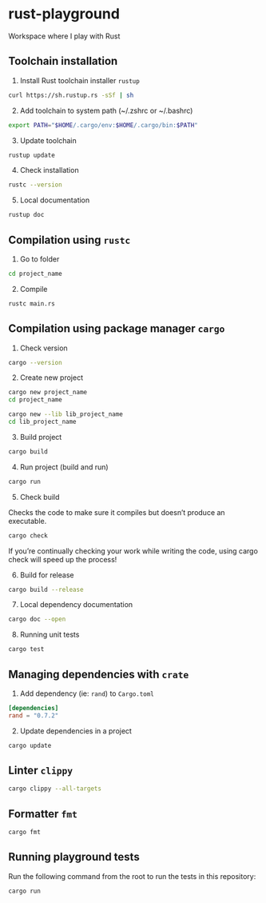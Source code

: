 # rust-playground

Workspace where I play with Rust

## Toolchain installation

1) Install Rust toolchain installer `rustup`

```bash
curl https://sh.rustup.rs -sSf | sh
```

2) Add toolchain to system path (~/.zshrc or ~/.bashrc)

```bash
export PATH="$HOME/.cargo/env:$HOME/.cargo/bin:$PATH"
```

3) Update toolchain

```bash
rustup update
```

4) Check installation

```bash
rustc --version
```

5) Local documentation

```bash
rustup doc
```

## Compilation using `rustc`

1) Go to folder

```bash
cd project_name
```

2) Compile

```bash
rustc main.rs
```

## Compilation using package manager `cargo`

1) Check version

```bash
cargo --version
```

2) Create new project

```bash
cargo new project_name
cd project_name
```

```bash
cargo new --lib lib_project_name
cd lib_project_name
```

3) Build project

```bash
cargo build
```

4) Run project (build and run)

```bash
cargo run
```

5) Check build

Checks the code to make sure it compiles but doesn’t produce an executable.

```bash
cargo check
```

If you’re continually checking your work while writing the code, using cargo check will speed up the process!

6) Build for release

```bash
cargo build --release
```

7) Local dependency documentation

```bash
cargo doc --open
```

8) Running unit tests

```bash
cargo test
```

## Managing dependencies with `crate`

1) Add dependency (ie: `rand`) to `Cargo.toml`

```toml
[dependencies]
rand = "0.7.2"
```

2) Update dependencies in a project

```bash
cargo update
```

## Linter `clippy`

```bash
cargo clippy --all-targets
```

## Formatter `fmt`

```bash
cargo fmt
```

## Running playground tests

Run the following command from the root to run the tests in this repository:

```bash
cargo run
```